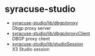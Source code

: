 # syracuse-studio

* [syracuse-studio/lib/dbgp/proxy](lib/dbgp/proxy.md)  
  Dbgp proxy server  
* [syracuse-studio/lib/dbgp/proxyClient](lib/dbgp/proxyClient.md)  
  DBGP proxy client
* [syracuse-studio/lib/studioSession](lib/studioSession.md)  
  X3 Studio session
